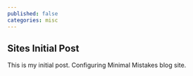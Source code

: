 ```yaml
---
published: false
categories: misc
---
```

## Sites Initial Post

This is my initial post.  Configuring Minimal Mistakes blog site.
